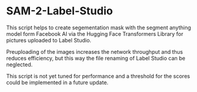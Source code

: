 # SAM-2-Label-Studio

This script helps to create segementation mask with the segment anything model form Facebook AI via the Hugging Face Transformers Library for pictures uploaded to Label Studio.

Preuploading of the images increases the network throughput and thus reduces efficiency, but this way the file renaming of Label Studio can be neglected.

This script is not yet tuned for performance and a threshold for the scores could be implemented in a future update.

